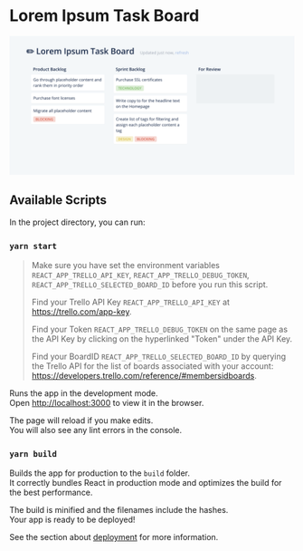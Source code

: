 # Lorem Ipsum Task Board

![Screenshot](./task-board-screenshot.png)

## Available Scripts

In the project directory, you can run:

### `yarn start`

> Make sure you have set the environment variables `REACT_APP_TRELLO_API_KEY`, `REACT_APP_TRELLO_DEBUG_TOKEN`, `REACT_APP_TRELLO_SELECTED_BOARD_ID` before you run this script.
> 
> Find your Trello API Key `REACT_APP_TRELLO_API_KEY` at https://trello.com/app-key.
>
> Find your Token `REACT_APP_TRELLO_DEBUG_TOKEN` on the same page as the API Key by clicking on the hyperlinked "Token" under the API Key.   
> 
> Find your BoardID `REACT_APP_TRELLO_SELECTED_BOARD_ID` by querying the Trello API for the list of boards associated with your account: https://developers.trello.com/reference/#membersidboards.

Runs the app in the development mode.<br />
Open [http://localhost:3000](http://localhost:3000) to view it in the browser.

The page will reload if you make edits.<br />
You will also see any lint errors in the console.

### `yarn build`

Builds the app for production to the `build` folder.<br />
It correctly bundles React in production mode and optimizes the build for the best performance.

The build is minified and the filenames include the hashes.<br />
Your app is ready to be deployed!

See the section about [deployment](https://facebook.github.io/create-react-app/docs/deployment) for more information.
